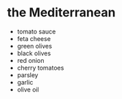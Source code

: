 # the Mediterranean

- tomato sauce
- feta cheese
- green olives
- black olives
- red onion
- cherry tomatoes
- parsley
- garlic
- olive oil
